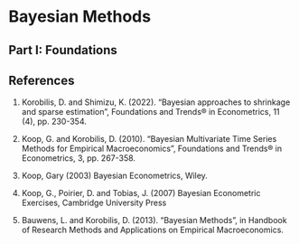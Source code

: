 # Bayesian Methods

## Part I: Foundations

## References 

1. Korobilis, D. and Shimizu, K. (2022). “Bayesian approaches to shrinkage and sparse estimation”, Foundations and Trends® in Econometrics, 11 (4), pp. 230-354.

2. Koop, G. and Korobilis, D. (2010). “Bayesian Multivariate Time Series Methods for Empirical Macroeconomics”, Foundations and Trends® in Econometrics, 3, pp. 267-358.

3. Koop, Gary (2003) Bayesian Econometrics, Wiley.

4. Koop, G., Poirier, D. and Tobias, J. (2007) Bayesian Econometric Exercises, Cambridge University Press

5. Bauwens, L. and Korobilis, D. (2013). “Bayesian Methods”, in Handbook of Research Methods and Applications on Empirical Macroeconomics.
